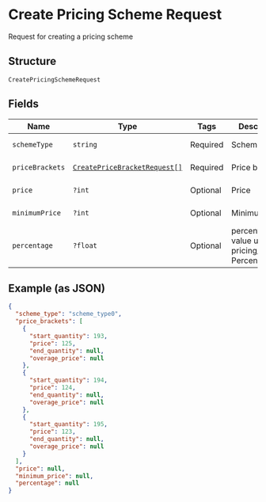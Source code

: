 
# Create Pricing Scheme Request

Request for creating a pricing scheme

## Structure

`CreatePricingSchemeRequest`

## Fields

| Name | Type | Tags | Description | Getter | Setter |
|  --- | --- | --- | --- | --- | --- |
| `schemeType` | `string` | Required | Scheme type | getSchemeType(): string | setSchemeType(string schemeType): void |
| `priceBrackets` | [`CreatePriceBracketRequest[]`](/doc/models/create-price-bracket-request.md) | Required | Price brackets | getPriceBrackets(): array | setPriceBrackets(array priceBrackets): void |
| `price` | `?int` | Optional | Price | getPrice(): ?int | setPrice(?int price): void |
| `minimumPrice` | `?int` | Optional | Minimum price | getMinimumPrice(): ?int | setMinimumPrice(?int minimumPrice): void |
| `percentage` | `?float` | Optional | percentual value used in pricing_scheme Percent | getPercentage(): ?float | setPercentage(?float percentage): void |

## Example (as JSON)

```json
{
  "scheme_type": "scheme_type0",
  "price_brackets": [
    {
      "start_quantity": 193,
      "price": 125,
      "end_quantity": null,
      "overage_price": null
    },
    {
      "start_quantity": 194,
      "price": 124,
      "end_quantity": null,
      "overage_price": null
    },
    {
      "start_quantity": 195,
      "price": 123,
      "end_quantity": null,
      "overage_price": null
    }
  ],
  "price": null,
  "minimum_price": null,
  "percentage": null
}
```

